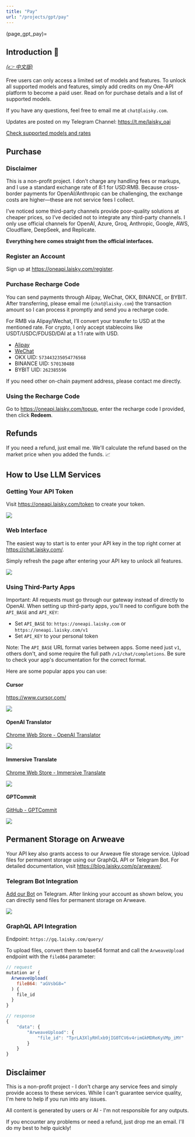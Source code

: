 ```yaml
---
title: "Pay"
url: "/projects/gpt/pay"
---
```


(page_gpt_pay)=

## Introduction 🎉

_[(👉 中文版)](@page_gpt_pay_cn)_

Free users can only access a limited set of models and features. To unlock all supported models and features, simply add credits on my One-API platform to become a paid user. Read on for purchase details and a list of supported models.

If you have any questions, feel free to email me at `chat@laisky.com`.

Updates are posted on my Telegram Channel: <https://t.me/laisky_oai>

[Check supported models and rates](@gpt_chat_support_models)

## Purchase

### Disclaimer

This is a non-profit project. I don’t charge any handling fees or markups, and I use a standard exchange rate of 8:1 for USD:RMB. Because cross-border payments for OpenAI/Anthropic can be challenging, the exchange costs are higher—these are not service fees I collect.

I’ve noticed some third-party channels provide poor-quality solutions at cheaper prices, so I’ve decided not to integrate any third-party channels. I only use official channels for OpenAI, Azure, Groq, Anthropic, Google, AWS, Cloudflare, DeepSeek, and Replicate.

**Everything here comes straight from the official interfaces.**

### Register an Account

Sign up at <https://oneapi.laisky.com/register>.

### Purchase Recharge Code

You can send payments through Alipay, WeChat, OKX, BINANCE, or BYBIT. After transferring, please email me (`chat@laisky.com`) the transaction amount so I can process it promptly and send you a recharge code.

For RMB via Alipay/Wechat, I’ll convert your transfer to USD at the mentioned rate. For crypto, I only accept stablecoins like USDT/USDC/FDUSD/DAI at a 1:1 rate with USD.

- [Alipay](https://s3.laisky.com/uploads/2025/01/pay_ali.JPG)
- [WeChat](https://s3.laisky.com/uploads/2025/01/pay_wechat.JPG)
- OKX UID: `573443235054776568`
- BINANCE UID: `570130488`
- BYBIT UID: `262385596`

If you need other on-chain payment address, please contact me directly.

### Using the Recharge Code

Go to <https://oneapi.laisky.com/topup>, enter the recharge code I provided, then click **Redeem**.

## Refunds

If you need a refund, just email me. We'll calculate the refund based on the market price when you added the funds. 📈

## How to Use LLM Services

### Getting Your API Token

Visit <https://oneapi.laisky.com/token> to create your token.

![](https://s3.laisky.com/uploads/2024/03/create-token.png?v=3)

### Web Interface

The easiest way to start is to enter your API key in the top right corner at <https://chat.laisky.com/>.

Simply refresh the page after entering your API key to unlock all features.

![](https://s3.laisky.com/uploads/2023/12/apitoken.png)

### Using Third-Party Apps

Important: All requests must go through our gateway instead of directly to OpenAI. When setting up third-party apps, you'll need to configure both the `API_BASE` and `API_KEY`:

- Set `API_BASE` to: `https://oneapi.laisky.com` or `https://oneapi.laisky.com/v1`
- Set `API_KEY` to your personal token

Note: The `API_BASE` URL format varies between apps. Some need just `v1`, others don't, and some require the full path `/v1/chat/completions`. Be sure to check your app's documentation for the correct format.

Here are some popular apps you can use:

#### Cursor

<https://www.cursor.com/>

![](https://s3.laisky.com/uploads/2024/09/cursor.png)

#### OpenAI Translator

[Chrome Web Store - OpenAI Translator](https://chromewebstore.google.com/detail/openai-translator/ogjibjphoadhljaoicdnjnmgokohngcc)

![](https://s3.laisky.com/uploads/2023/12/openai-translator.png)

#### Immersive Translate

[Chrome Web Store - Immersive Translate](https://chromewebstore.google.com/detail/immersive-translate-web-p/bpoadfkcbjbfhfodiogcnhhhpibjhbnh)

![](https://s3.laisky.com/uploads/2023/12/immersive-translate.png)

#### GPTCommit

[GitHub - GPTCommit](https://github.com/zurawiki/gptcommit)

![](https://s3.laisky.com/uploads/2023/12/gpt-commit.png)

## Permanent Storage on Arweave

Your API key also grants access to our Arweave file storage service. Upload files for permanent storage using our GraphQL API or Telegram Bot. For detailed documentation, visit <https://blog.laisky.com/p/arweave/>.

### Telegram Bot Integration

[Add our Bot](https://t.me/laisky_alert_bot) on Telegram. After linking your account as shown below, you can directly send files for permanent storage on Arweave.

![](https://s3.laisky.com/uploads/2025/01/arweave-bot.jpeg)

### GraphQL API Integration

Endpoint: `https://gq.laisky.com/query/`

To upload files, convert them to base64 format and call the `ArweaveUpload` endpoint with the `fileB64` parameter:

```js
// request
mutation ar {
  ArweaveUpload(
    fileB64: "aGVsbG8="
  ) {
    file_id
  }
}

// response
{
    "data": {
        "ArweaveUpload": {
            "file_id": "TprLA3XlyRHlxb9jIG0TCV6v4rimGkMDReKyVMp_iMY"
        }
    }
}
```

## Disclaimer

This is a non-profit project - I don't charge any service fees and simply provide access to these services. While I can't guarantee service quality, I'm here to help if you run into any issues.

All content is generated by users or AI - I'm not responsible for any outputs.

If you encounter any problems or need a refund, just drop me an email. I'll do my best to help quickly!
```
